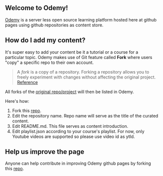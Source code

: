 ## Welcome to Odemy!

[Odemy](https://github-open-academy.github.io) is a server less open source learning platform hosted here at github pages using github repositories as content store.

## How do I add my content?

It's super easy to add your content be it a tutorial or a course for a particular topic. Odemy makes use of Git feature called **Fork** where users "copy" a specific repo to their own account.

> A _fork_ is a copy of a repository. Forking a repository allows you to
> freely experiment with changes without affecting the original project.
> [Reference](https://help.github.com/articles/fork-a-repo/)

All forks of the [original repo/project](https://github.com/github-open-academy/fork-me) will then be listed in Odemy.

Here's how:

 1. Fork this [repo](https://github.com/github-open-academy/fork-me).
 2. Edit the repository name. Repo name will serve as the title of the curated content.
 3. Edit README.md. This file serves as content introduction.
 4. Edit playlist.json according to your course's playlist. For now, only Youtube videos are supported so please use video id as ytId.

## Help us improve the page

Anyone can help contribute in improving Odemy github pages by forking this [repo](https://github.com/github-open-academy/github-open-academy.github.io).
